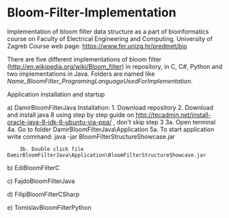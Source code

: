 Bloom-Filter-Implementation
===========================

Implementation of bloom filter data structure as a part of bioinformatics course on Faculty of Electrical Engineering and Computing, University of Zagreb
Course web page: https://www.fer.unizg.hr/predmet/bio

There are five different implementations of bloom filter (http://en.wikipedia.org/wiki/Bloom_filter) in repository, in C, C#, Python and two implementations in Java. Folders are named like _Name_BloomFilter_ProgramingLanguageUsedForImplementation_.

Application installation and startup


a) DamirBloomFilterJava
	Installation:
		1. Download repository
		2. Download and install java 8 using step by step guide on http://tecadmin.net/install-oracle-java-8-jdk-8-ubuntu-via-ppa/ , don't skip step 3
		3a. Open terminal
		4a. Go to folder DamirBloomFilterJava\Application
		5a. To start application write command: java -jar BloomFilterStructureShowcase.jar
		
		3b. Double click file DamirBloomFilterJava\Application\BloomFilterStructureShowcase.jar

b) EdiBloomFilterC

c) FajdoBloomFilterJava

d) FilipBloomFilterCSharp

e) TomislavBloomFilterPython

